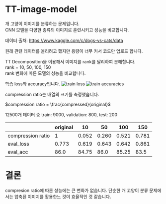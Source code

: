 # TT-image-model
개 고양이 이미지를 분류하는 문제입니다.  
CNN 모델을 다양한 종류의 이미지로 훈련시키고 성능을 비교합니다.

데이터 출처: <https://www.kaggle.com/c/dogs-vs-cats/data>  

원래 관련 데이터를 올리려고 했지만 용량이 너무 커서 코드만 업로드 합니다.

TT Decomposition을 이용해서 이미지를 rank를 달리하여 분해합니다.  
rank = 10, 50, 100, 150  
rank 변화에 따른 모델의 성능을 비교합니다.  

학습 loss와 accuracy입니다.
![train loss](https://github.com/dontempty/TT-image-model/assets/155451345/95a9c8ed-6d85-4de0-a62c-440bf53f62e7)
![train accuracies](https://github.com/dontempty/TT-image-model/assets/155451345/88b01db4-9d35-43b3-a007-4c8c91e2fa29)  

compression ratio는 배열의 크기를 측정했습니다.  

$compression ratio = \frac{compressed}{original}$

12500개 데이터 중 train: 9000, validation: 800, test: 200

|   |original |10|50|100|150|
|---|---------|---|---|---|---|
|compression ratio|1|0.052|0.260|0.521|0.781|
|eval_loss|0.773|0.619|0.643|0.642|0.861|
|eval_acc|86.0|84.75|86.0|85.25|83.5|

# 결론
compresion ratio에 따른 성능에는 큰 변화가 없습니다. 
단순한 개 고양이 분류 문제에서는 압축된 이미지를 활용한느 것이 효율적인 것 같습니다.

